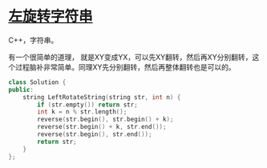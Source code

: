 # [左旋转字符串](https://www.nowcoder.com/practice/12d959b108cb42b1ab72cef4d36af5ec?tpId=13&tqId=11196&tPage=3&rp=3&ru=/ta/coding-interviews&qru=/ta/coding-interviews/question-ranking )

C++，字符串。

有一个很简单的道理， 就是XY变成YX，可以先XY翻转，然后再XY分别翻转，这个过程脑补非常简单。同理XY先分别翻转，然后再整体翻转也是可以的。

```cpp
class Solution {
public:
    string LeftRotateString(string str, int n) {
        if (str.empty()) return str;
        int k = n % str.length();
        reverse(str.begin(), str.begin() + k);
        reverse(str.begin() + k, str.end());
        reverse(str.begin(), str.end());
        return str;
    }
};
```